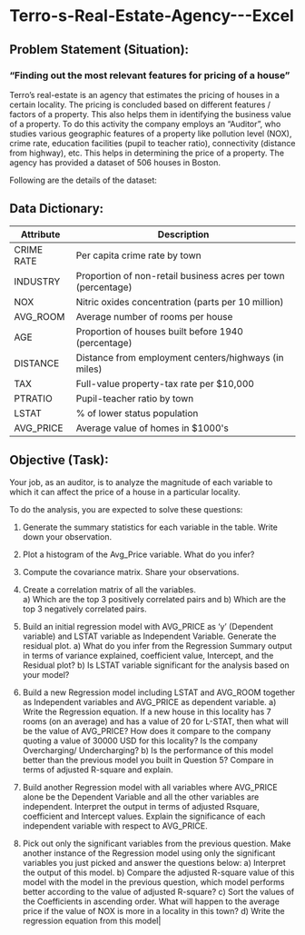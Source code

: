 # Terro-s-Real-Estate-Agency---Excel
## Problem Statement (Situation):
### “Finding out the most relevant features for pricing of a house”
Terro’s real-estate is an agency that estimates the pricing of houses in a certain locality. The pricing is
concluded based on different features / factors of a property. This also helps them in identifying the
business value of a property. To do this activity the company employs an “Auditor”, who studies
various geographic features of a property like pollution level (NOX), crime rate, education facilities
(pupil to teacher ratio), connectivity (distance from highway), etc. This helps in determining the price
of a property.
The agency has provided a dataset of 506 houses in Boston. 

Following are the details of the dataset:

## Data Dictionary:
| Attribute   | Description                                                             |
|-------------|-------------------------------------------------------------------------|
| CRIME RATE | Per capita crime rate by town                                           |
| INDUSTRY   | Proportion of non-retail business acres per town (percentage)           |
| NOX        | Nitric oxides concentration (parts per 10 million)                      |
| AVG_ROOM   | Average number of rooms per house                                       |
| AGE        | Proportion of houses built before 1940 (percentage)                     |
| DISTANCE   | Distance from employment centers/highways (in miles)                    |
| TAX        | Full-value property-tax rate per $10,000                                |
| PTRATIO    | Pupil-teacher ratio by town                                             |
| LSTAT      | % of lower status population                                            |
| AVG_PRICE  | Average value of homes in $1000's   

## Objective (Task):
Your job, as an auditor, is to analyze the magnitude of each variable to which it can affect the price of a house in a particular locality.

To do the analysis, you are expected to solve these questions:

1) Generate the summary statistics for each variable in the table. Write down your observation.

2) Plot a histogram of the Avg_Price variable. What do you infer? 

3) Compute the covariance matrix. Share your observations. 

4) Create a correlation matrix of all the variables.                                             
a) Which are the top 3 positively correlated pairs and
b) Which are the top 3 negatively correlated pairs.

6) Build an initial regression model with AVG_PRICE as ‘y’ (Dependent variable) and LSTAT variable as
Independent Variable. Generate the residual plot.
a) What do you infer from the Regression Summary output in terms of variance explained,
coefficient value, Intercept, and the Residual plot?
b) Is LSTAT variable significant for the analysis based on your model?

7) Build a new Regression model including LSTAT and AVG_ROOM together as Independent variables
and AVG_PRICE as dependent variable. 
a) Write the Regression equation. If a new house in this locality has 7 rooms (on an average) and
has a value of 20 for L-STAT, then what will be the value of AVG_PRICE? How does it compare
to the company quoting a value of 30000 USD for this locality? Is the company Overcharging/
Undercharging?
b) Is the performance of this model better than the previous model you built in Question 5?
Compare in terms of adjusted R-square and explain.

8) Build another Regression model with all variables where AVG_PRICE alone be the Dependent
Variable and all the other variables are independent. Interpret the output in terms of adjusted Rsquare, coefficient and Intercept values. Explain the significance of each independent variable with respect to AVG_PRICE. 

9) Pick out only the significant variables from the previous question. Make another instance of the Regression model using only the significant variables you just picked and answer the questions below: 
a) Interpret the output of this model.
b) Compare the adjusted R-square value of this model with the model in the previous question,
which model performs better according to the value of adjusted R-square?
c) Sort the values of the Coefficients in ascending order. What will happen to the average price if
the value of NOX is more in a locality in this town?
d) Write the regression equation from this model|

